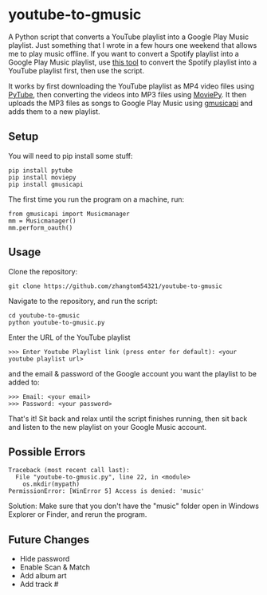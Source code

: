 # youtube-to-gmusic
A Python script that converts a YouTube playlist into a Google Play Music playlist. Just something that I wrote in a few hours one weekend that allows me to play music offline. If you want to convert a Spotify playlist into a Google Play Music playlist, use [this tool](http://www.playlist-converter.net/#/) to convert the Spotify playlist into a YouTube playlist first, then use the script.

It works by first downloading the YouTube playlist as MP4 video files using [PyTube](https://github.com/nficano/pytube), then converting the videos into MP3 files using [MoviePy](https://github.com/Zulko/moviepy). It then uploads the MP3 files as songs to Google Play Music using [gmusicapi](https://github.com/simon-weber/gmusicapi) and adds them to a new playlist.

## Setup
You will need to pip install some stuff:
```
pip install pytube
pip install moviepy
pip install gmusicapi
```
The first time you run the program on a machine, run:
```
from gmusicapi import Musicmanager
mm = Musicmanager()
mm.perform_oauth()
```

## Usage
Clone the repository:
```
git clone https://github.com/zhangtom54321/youtube-to-gmusic
```
Navigate to the repository, and run the script:
```
cd youtube-to-gmusic
python youtube-to-gmusic.py
```
Enter the URL of the YouTube playlist
```
>>> Enter Youtube Playlist link (press enter for default): <your youtube playlist url>
```
and the email & password of the Google account you want the playlist to be added to:
```
>>> Email: <your email>
>>> Password: <your password>
```
That's it! Sit back and relax until the script finishes running, then sit back and listen to the new playlist on your Google Music account.

## Possible Errors
```
Traceback (most recent call last):
  File "youtube-to-gmusic.py", line 22, in <module>
    os.mkdir(mypath)
PermissionError: [WinError 5] Access is denied: 'music'
```
Solution: Make sure that you don't have the "music" folder open in Windows Explorer or Finder, and rerun the program.

## Future Changes
- Hide password
- Enable Scan & Match
- Add album art
- Add track #
